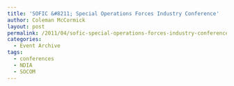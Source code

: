 ```yaml
---
title: 'SOFIC &#8211; Special Operations Forces Industry Conference'
author: Coleman McCormick
layout: post
permalink: /2011/04/sofic-special-operations-forces-industry-conference/
categories:
  - Event Archive
tags:
  - conferences
  - NDIA
  - SOCOM
---
```

